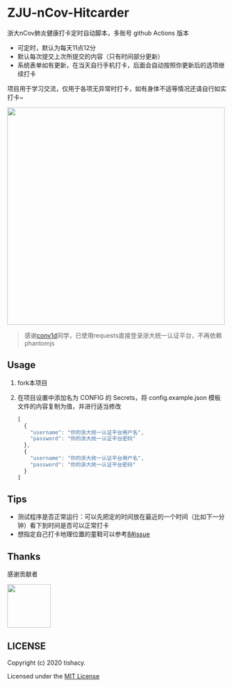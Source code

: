 # ZJU-nCov-Hitcarder

浙大nCov肺炎健康打卡定时自动脚本，多账号 github Actions 版本

 - 可定时，默认为每天11点12分
 - 默认每次提交上次所提交的内容（只有时间部分更新）
 - 系统表单如有更新，在当天自行手机打卡，后面会自动按照你更新后的选项继续打卡

 项目用于学习交流，仅用于各项无异常时打卡，如有身体不适等情况还请自行如实打卡~

<img src="https://github.com/Tishacy/ZJU-nCov-Hitcarder/raw/master/demo.png" width="500px"/>

> 感谢[conv1d](https://github.com/conv1d)同学，已使用requests直接登录浙大统一认证平台，不再依赖phantomjs

## Usage

1. fork本项目

2. 在项目设置中添加名为 CONFIG 的 Secrets，将 config.example.json 模板文件的内容复制为值，并进行适当修改
  
    ```javascript
    [
      {
        "username": "你的浙大统一认证平台用户名",
        "password": "你的浙大统一认证平台密码"
      },
      {
        "username": "你的浙大统一认证平台用户名",
        "password": "你的浙大统一认证平台密码"
      }
    ]
    ```


## Tips

- 测试程序是否正常运行：可以先把定的时间放在最近的一个时间（比如下一分钟）看下到时间是否可以正常打卡
- 想指定自己打卡地理位置的童鞋可以参考[8#issue](https://github.com/Tishacy/ZJU-nCov-Hitcarder/issues/8#issue-565719250)


## Thanks

感谢贡献者

<a href="https://github.com/conv1d"><img src="https://avatars2.githubusercontent.com/u/24759956" width="100px" height="100px"></a>


## LICENSE

Copyright (c) 2020 tishacy.

Licensed under the [MIT License](https://github.com/Tishacy/ZJU-nCov-Hitcarder/blob/master/LICENSE)



